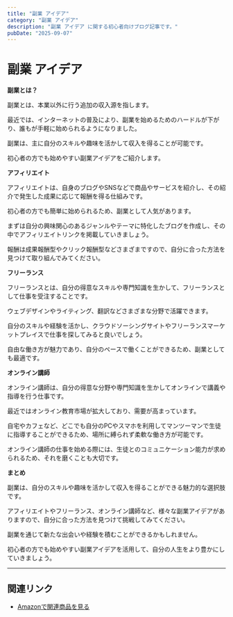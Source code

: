 ```yaml
---
title: "副業 アイデア"
category: "副業 アイデア"
description: "副業 アイデア に関する初心者向けブログ記事です。"
pubDate: "2025-09-07"
---
```


# 副業 アイデア

**副業とは？**

副業とは、本業以外に行う追加の収入源を指します。

最近では、インターネットの普及により、副業を始めるためのハードルが下がり、誰もが手軽に始められるようになりました。

副業は、主に自分のスキルや趣味を活かして収入を得ることが可能です。

初心者の方でも始めやすい副業アイデアをご紹介します。



**アフィリエイト**

アフィリエイトは、自身のブログやSNSなどで商品やサービスを紹介し、その紹介で発生した成果に応じて報酬を得る仕組みです。

初心者の方でも簡単に始められるため、副業として人気があります。

まずは自分の興味関心のあるジャンルやテーマに特化したブログを作成し、その中でアフィリエイトリンクを掲載していきましょう。

報酬は成果報酬型やクリック報酬型などさまざまですので、自分に合った方法を見つけて取り組んでみてください。



**フリーランス**

フリーランスとは、自分の得意なスキルや専門知識を生かして、フリーランスとして仕事を受注することです。

ウェブデザインやライティング、翻訳などさまざまな分野で活躍できます。

自分のスキルや経験を活かし、クラウドソーシングサイトやフリーランスマーケットプレイスで仕事を探してみると良いでしょう。

自由な働き方が魅力であり、自分のペースで働くことができるため、副業としても最適です。



**オンライン講師**

オンライン講師は、自分の得意な分野や専門知識を生かしてオンラインで講義や指導を行う仕事です。

最近ではオンライン教育市場が拡大しており、需要が高まっています。

自宅やカフェなど、どこでも自分のPCやスマホを利用してマンツーマンで生徒に指導することができるため、場所に縛られず柔軟な働き方が可能です。

オンライン講師の仕事を始める際には、生徒とのコミュニケーション能力が求められるため、それを磨くことも大切です。



**まとめ**

副業は、自分のスキルや趣味を活かして収入を得ることができる魅力的な選択肢です。

アフィリエイトやフリーランス、オンライン講師など、様々な副業アイデアがありますので、自分に合った方法を見つけて挑戦してみてください。

副業を通じて新たな出会いや経験を積むことができるかもしれません。

初心者の方でも始めやすい副業アイデアを活用して、自分の人生をより豊かにしていきましょう。



---

## 関連リンク

- [Amazonで関連商品を見る](https://www.amazon.co.jp/s?k=%E5%89%AF%E6%A5%AD+%E3%82%A2%E3%82%A4%E3%83%87%E3%82%A2&tag=autowritehubai-22)
